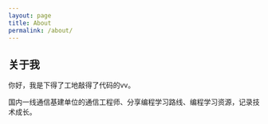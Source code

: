 ```yaml
---
layout: page
title: About
permalink: /about/
---
```


## 关于我
你好，我是下得了工地敲得了代码的vv。

国内一线通信基建单位的通信工程师、分享编程学习路线、编程学习资源，记录技术成长。




